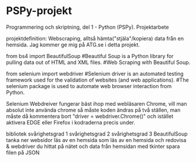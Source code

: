 # PSPy-projekt

Programmering och skriptning, del 1 - Python (PSPy).
Projektarbete

projektdefinition: Webscraping, alltså hämta("stjäla"/kopiera) data från en hemsida. Jag kommer ge mig på ATG.se i detta projekt.

from bs4 import BeautifulSoup	#Beautiful Soup is a Python library for pulling data out of HTML and XML files.
				#Web Scraping with Beautiful Soup.

from selenium import webdriver	#Selenium driver is an automated testing framework used for the validation of websites (and web applications).
                                #The selenium package is used to automate web browser interaction from Python.

Selenium Webdreiver fungerar bäst ihop med webläsaren Chrome, vill man absolut inte använda chrome så måste koden ändras på två ställen,
man måste då kommentera bort "driver = webdriver.Chrome()" och istället aktivera EDGE eller Firefox i kodraderna precis under.



bibliotek 	svårighetsgrad 1 	svårighetsgrad 2 	svårighetsgrad 3
BeautifulSoup	tanka ner websidor	läs av en hemsida som	läs av en hemsida och redovisa 
& webdriver				du hittat på nätet och 	data från hemsidan med tkinter
					spara filen på JSON